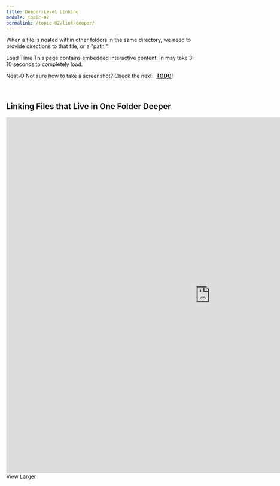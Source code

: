 ```yaml
---
title: Deeper-Level Linking
module: topic-02
permalink: /topic-02/link-deeper/
---
```


<div class="divider-heading"></div>

When a file is nested within other folders in the same directory, we need to provide directions to that file, or a "path."

<span class="label label-warning">Load Time</span> This page contains embedded interactive content. In may take 3-10 seconds to completely load.

<span class="label label-success">Neat-O</span> Not sure how to take a screenshot? Check the next &nbsp;<i class="fas fa-check-square" aria-hidden="true"></i> <a href="../todo-linking">**TODO**</a>!


<br>


## Linking Files that Live in One Folder Deeper
<iframe src="https://h5p.org/h5p/embed/177174" width="1090" height="950" frameborder="0" allowfullscreen="allowfullscreen"></iframe>
<a href="https://h5p.org/node/177174" class="btn btn-default btn-xs" target="_blank">View Larger</a>
